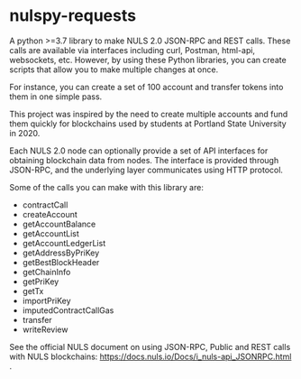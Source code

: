 # nulspy-requests

A python >=3.7 library to make NULS 2.0 JSON-RPC and REST calls. These calls are available via interfaces including curl, Postman, html-api, websockets, etc. However, by using these Python libraries, you can create scripts that allow you to make multiple changes at once. 

For instance, you can create a set of 100 account and transfer tokens into them in one simple pass.

This project was inspired by the need to create multiple accounts and fund them quickly for blockchains used by students at Portland State University in 2020.

Each NULS 2.0 node can optionally provide a set of API interfaces for obtaining blockchain data from nodes. The interface is provided through JSON-RPC, and the underlying layer communicates using HTTP protocol.

Some of the calls you can make with this library are:

- contractCall
- createAccount
- getAccountBalance
- getAccountList
- getAccountLedgerList
- getAddressByPriKey
- getBestBlockHeader
- getChainInfo
- getPriKey
- getTx
- importPriKey
- imputedContractCallGas
- transfer
- writeReview

See the official NULS document on using JSON-RPC, Public and REST calls with NULS blockchains:  https://docs.nuls.io/Docs/i_nuls-api_JSONRPC.html .








